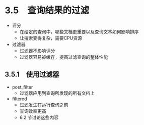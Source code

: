 

# 3.5　查询结果的过滤

* 评分
  * 在给定的查询中，哪些文档更重要以及查询文本如何影响排序
  * 让搜索变得复杂，需要CPU资源
* 过滤器
  * 过滤器不影响评分
  * 过滤器容易被缓存，提高过滤查询的整体性能

## 3.5.1　使用过滤器

* post_filter
  * 过滤器应用到查询所发现的所有文档上
* filtered
  * 过滤发生在运行查询之前
  * 查询效率更高
  * 6.2 节讨论这些内容